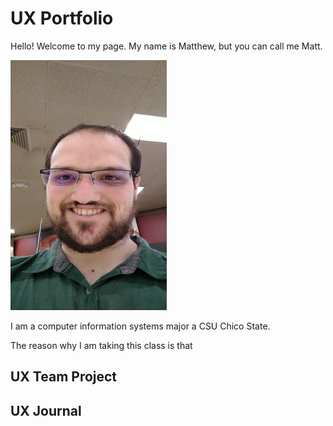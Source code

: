 # UX Portfolio
Hello! Welcome to my page.
My name is Matthew, but you can call me Matt.

<a href="assets/12326.jpeg"><img src="assets/12326.jpeg" width="250" height="400"/></a>

I am a computer information systems major a CSU Chico State. 

The reason why I am taking this class is that 

## UX Team Project


## UX Journal

